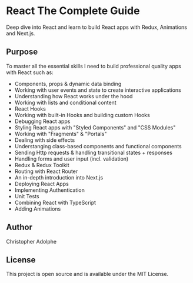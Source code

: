 # React The Complete Guide
Deep dive into React and learn to build React apps with Redux, Animations and Next.js.

## Purpose
To master all the essential skills I need to build professional quality apps with React such as:
* Components, props & dynamic data binding
* Working with user events and state to create interactive applications
* Understanding how React works under the hood
* Working with lists and conditional content
* React Hooks
* Working with built-in Hooks and building custom Hooks
* Debugging React apps
* Styling React apps with "Styled Components" and "CSS Modules"
* Working with "Fragments" & "Portals"
* Dealing with side effects
* Understanging class-based components and functional components
* Sending Http requests & handling transitional states + responses
* Handling forms and user input (incl. validation)
* Redux & Redux Toolkit
* Routing with React Router
* An in-depth introduction into Next.js
* Deploying React Apps
* Implementing Authentication
* Unit Tests
* Combining React with TypeScript
* Adding Animations

## Author
Christopher Adolphe

## License
This project is open source and is available under the MIT License.
